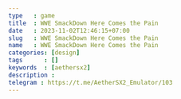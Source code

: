 ```yaml
---
type   : game
title  : WWE SmackDown Here Comes the Pain
date   : 2023-11-02T12:46:15+07:00
slug   : WWE SmackDown Here Comes the Pain
name   : WWE SmackDown Here Comes the Pain
categories: [design]
tags      : []
keywords  : [aethersx2]
description : 
telegram : https://t.me/AetherSX2_Emulator/103
---
```




